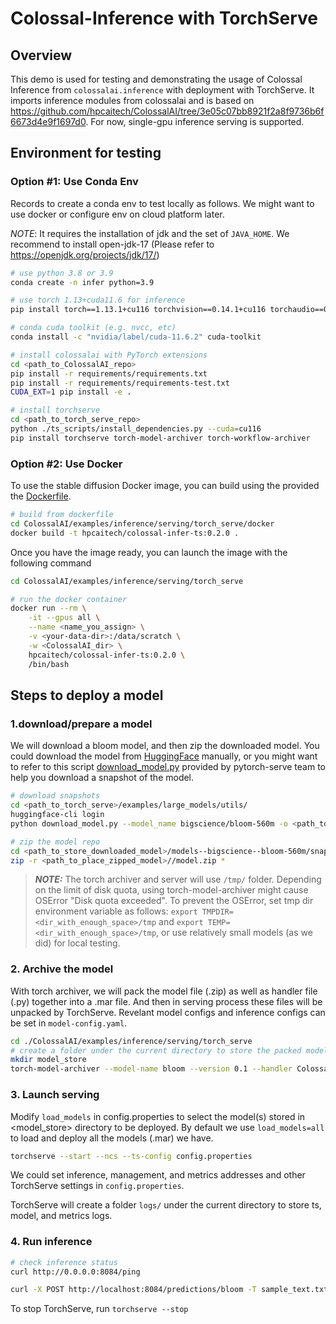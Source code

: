 # Colossal-Inference with TorchServe

## Overview

This demo is used for testing and demonstrating the usage of Colossal Inference from `colossalai.inference` with deployment with TorchServe. It imports inference modules from colossalai and is based on
https://github.com/hpcaitech/ColossalAI/tree/3e05c07bb8921f2a8f9736b6f6673d4e9f1697d0. For now, single-gpu inference serving is supported.

## Environment for testing
### Option #1: Use Conda Env
Records to create a conda env to test locally as follows. We might want to use docker or configure env on cloud platform later.

*NOTE*: It requires the installation of jdk and the set of `JAVA_HOME`. We recommend to install open-jdk-17 (Please refer to https://openjdk.org/projects/jdk/17/)

```bash
# use python 3.8 or 3.9
conda create -n infer python=3.9

# use torch 1.13+cuda11.6 for inference
pip install torch==1.13.1+cu116 torchvision==0.14.1+cu116 torchaudio==0.13.1 --extra-index-url https://download.pytorch.org/whl/cu116

# conda cuda toolkit (e.g. nvcc, etc)
conda install -c "nvidia/label/cuda-11.6.2" cuda-toolkit

# install colossalai with PyTorch extensions
cd <path_to_ColossalAI_repo>
pip install -r requirements/requirements.txt
pip install -r requirements/requirements-test.txt
CUDA_EXT=1 pip install -e .

# install torchserve
cd <path_to_torch_serve_repo>
python ./ts_scripts/install_dependencies.py --cuda=cu116
pip install torchserve torch-model-archiver torch-workflow-archiver
```

### Option #2: Use Docker
To use the stable diffusion Docker image, you can build using the provided the [Dockerfile](./docker/Dockerfile).

```bash
# build from dockerfile
cd ColossalAI/examples/inference/serving/torch_serve/docker
docker build -t hpcaitech/colossal-infer-ts:0.2.0 .
```

Once you have the image ready, you can launch the image with the following command

```bash
cd ColossalAI/examples/inference/serving/torch_serve

# run the docker container
docker run --rm \
    -it --gpus all \
    --name <name_you_assign> \
    -v <your-data-dir>:/data/scratch \
    -w <ColossalAI_dir> \
    hpcaitech/colossal-infer-ts:0.2.0 \
    /bin/bash
```

## Steps to deploy a model

###  1.download/prepare a model
We will download a bloom model, and then zip the downloaded model. You could download the model from [HuggingFace](https://huggingface.co/models) manually, or you might want to refer to this script [download_model.py](https://github.com/pytorch/serve/blob/c3ca2599b4d36d2b61302064b02eab1b65e1908d/examples/large_models/utils/Download_model.py) provided by pytorch-serve team to help you download a snapshot of the model.

```bash
# download snapshots
cd <path_to_torch_serve>/examples/large_models/utils/
huggingface-cli login
python download_model.py --model_name bigscience/bloom-560m -o <path_to_store_downloaded_model>

# zip the model repo
cd <path_to_store_downloaded_model>/models--bigscience--bloom-560m/snapshots/<specific_revision>
zip -r <path_to_place_zipped_model>//model.zip *
```

> **_NOTE:_**  The torch archiver and server will use `/tmp/` folder. Depending on the limit of disk quota, using torch-model-archiver might cause OSError "Disk quota exceeded". To prevent the OSError, set tmp dir environment variable as follows:
`export TMPDIR=<dir_with_enough_space>/tmp` and `export TEMP=<dir_with_enough_space>/tmp`,
or use relatively small models (as we did) for local testing.

### 2. Archive the model
With torch archiver, we will pack the model file (.zip) as well as handler file (.py) together into a .mar file. And then in serving process these files will be unpacked by TorchServe. Revelant model configs and inference configs can be set in `model-config.yaml`.
```bash
cd ./ColossalAI/examples/inference/serving/torch_serve
# create a folder under the current directory to store the packed model created by torch archiver
mkdir model_store
torch-model-archiver --model-name bloom --version 0.1 --handler Colossal_Inference_Handler.py --config-file model-config.yaml --extra-files <dir_zipped_model>/model.zip --export-path ./model_store/
```

### 3. Launch serving

Modify `load_models` in config.properties to select the model(s) stored in <model_store> directory to be deployed. By default we use `load_models=all` to load and deploy all the models (.mar) we have.

```bash
torchserve --start --ncs --ts-config config.properties
```
We could set inference, management, and metrics addresses and other TorchServe settings in `config.properties`.

TorchServe will create a folder `logs/` under the current directory to store ts, model, and metrics logs.

### 4. Run inference

```bash
# check inference status
curl http://0.0.0.0:8084/ping

curl -X POST http://localhost:8084/predictions/bloom -T sample_text.txt
```

To stop TorchServe, run `torchserve --stop`
